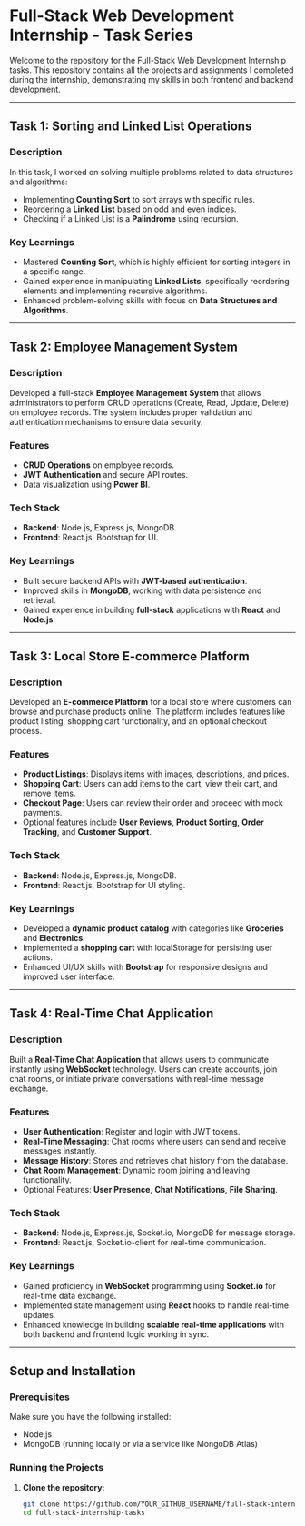 # Full-Stack Web Development Internship - Task Series

Welcome to the repository for the Full-Stack Web Development Internship tasks. This repository contains all the projects and assignments I completed during the internship, demonstrating my skills in both frontend and backend development.

---

## Task 1: Sorting and Linked List Operations

### Description
In this task, I worked on solving multiple problems related to data structures and algorithms:
- Implementing **Counting Sort** to sort arrays with specific rules.
- Reordering a **Linked List** based on odd and even indices.
- Checking if a Linked List is a **Palindrome** using recursion.

### Key Learnings
- Mastered **Counting Sort**, which is highly efficient for sorting integers in a specific range.
- Gained experience in manipulating **Linked Lists**, specifically reordering elements and implementing recursive algorithms.
- Enhanced problem-solving skills with focus on **Data Structures and Algorithms**.

---

## Task 2: Employee Management System

### Description
Developed a full-stack **Employee Management System** that allows administrators to perform CRUD operations (Create, Read, Update, Delete) on employee records. The system includes proper validation and authentication mechanisms to ensure data security.

### Features
- **CRUD Operations** on employee records.
- **JWT Authentication** and secure API routes.
- Data visualization using **Power BI**.

### Tech Stack
- **Backend**: Node.js, Express.js, MongoDB.
- **Frontend**: React.js, Bootstrap for UI.
  
### Key Learnings
- Built secure backend APIs with **JWT-based authentication**.
- Improved skills in **MongoDB**, working with data persistence and retrieval.
- Gained experience in building **full-stack** applications with **React** and **Node.js**.

---

## Task 3: Local Store E-commerce Platform

### Description
Developed an **E-commerce Platform** for a local store where customers can browse and purchase products online. The platform includes features like product listing, shopping cart functionality, and an optional checkout process.

### Features
- **Product Listings**: Displays items with images, descriptions, and prices.
- **Shopping Cart**: Users can add items to the cart, view their cart, and remove items.
- **Checkout Page**: Users can review their order and proceed with mock payments.
- Optional features include **User Reviews**, **Product Sorting**, **Order Tracking**, and **Customer Support**.

### Tech Stack
- **Backend**: Node.js, Express.js, MongoDB.
- **Frontend**: React.js, Bootstrap for UI styling.

### Key Learnings
- Developed a **dynamic product catalog** with categories like **Groceries** and **Electronics**.
- Implemented a **shopping cart** with localStorage for persisting user actions.
- Enhanced UI/UX skills with **Bootstrap** for responsive designs and improved user interface.

---

## Task 4: Real-Time Chat Application

### Description
Built a **Real-Time Chat Application** that allows users to communicate instantly using **WebSocket** technology. Users can create accounts, join chat rooms, or initiate private conversations with real-time message exchange.

### Features
- **User Authentication**: Register and login with JWT tokens.
- **Real-Time Messaging**: Chat rooms where users can send and receive messages instantly.
- **Message History**: Stores and retrieves chat history from the database.
- **Chat Room Management**: Dynamic room joining and leaving functionality.
- Optional Features: **User Presence**, **Chat Notifications**, **File Sharing**.

### Tech Stack
- **Backend**: Node.js, Express.js, Socket.io, MongoDB for message storage.
- **Frontend**: React.js, Socket.io-client for real-time communication.

### Key Learnings
- Gained proficiency in **WebSocket** programming using **Socket.io** for real-time data exchange.
- Implemented state management using **React** hooks to handle real-time updates.
- Enhanced knowledge in building **scalable real-time applications** with both backend and frontend logic working in sync.

---

## Setup and Installation

### Prerequisites
Make sure you have the following installed:
- Node.js
- MongoDB (running locally or via a service like MongoDB Atlas)

### Running the Projects

1. **Clone the repository:**
   ```bash
   git clone https://github.com/YOUR_GITHUB_USERNAME/full-stack-internship-tasks.git
   cd full-stack-internship-tasks
